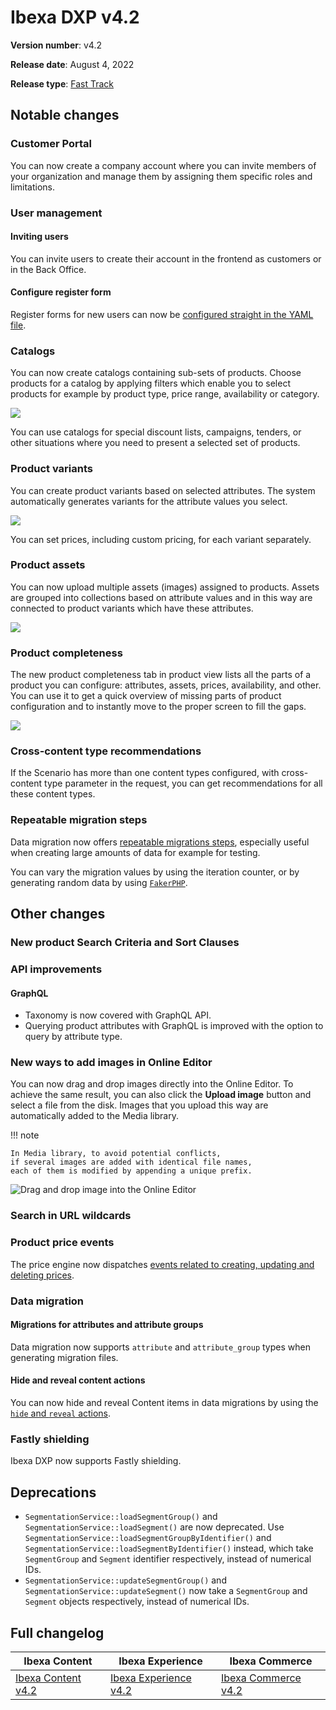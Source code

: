 # Ibexa DXP v4.2

**Version number**: v4.2

**Release date**: August 4, 2022

**Release type**: [Fast Track](../community_resources/release_process.md#release-process)

## Notable changes

### Customer Portal

You can now create a company account where you can invite members of your organization and manage them by assigning them specific roles and limitations.

### User management

#### Inviting users

You can invite users to create their account in the frontend as customers or in the Back Office.

#### Configure register form

Register forms for new users can now be [configured straight in the YAML file](../guide/content_rendering/layout/add_register_user_template.md).

### Catalogs

You can now create catalogs containing sub-sets of products.
Choose products for a catalog by applying filters which enable you to select products
for example by product type, price range, availability or category.

![](img/4.2_catalogs_product_list.png)

You can use catalogs for special discount lists, campaigns, tenders,
or other situations where you need to present a selected set of products.

### Product variants

You can create product variants based on selected attributes.
The system automatically generates variants for the attribute values you select.

![](img/4.2_product_variants_generate.png)

You can set prices, including custom pricing, for each variant separately.

### Product assets

You can now upload multiple assets (images) assigned to products.
Assets are grouped into collections based on attribute values
and in this way are connected to product variants which have these attributes.

![](img/4.2_product_assets.png)

### Product completeness

The new product completeness tab in product view lists all the parts of a product you can configure:
attributes, assets, prices, availability, and other.
You can use it to get a quick overview of missing parts of product configuration
and to instantly move to the proper screen to fill the gaps.

![](img/4.2_product_completeness.png)

### Cross-content type recommendations

If the Scenario has more than one content types configured, with cross-content type parameter in the request, you can get recommendations for all these content types.

### Repeatable migration steps

Data migration now offers [repeatable migrations steps](https://doc.ibexa.co/en/latest/guide/data_migration/importing_data/#repeatable-steps),
especially useful when creating large amounts of data for example for testing.

You can vary the migration values by using the iteration counter, or by generating random data by using [`FakerPHP`](https://fakerphp.github.io/).

## Other changes

### New product Search Criteria and Sort Clauses

### API improvements

#### GraphQL

- Taxonomy is now covered with GraphQL API.
- Querying product attributes with GraphQL is improved with the option to query by attribute type.

### New ways to add images in Online Editor

You can now drag and drop images directly into the Online Editor. 
To achieve the same result, you can also click the **Upload image** button and select a file from the disk.
Images that you upload this way are automatically added to the Media library.

!!! note

    In Media library, to avoid potential conflicts, 
    if several images are added with identical file names, 
    each of them is modified by appending a unique prefix.  

![Drag and drop image into the Online Editor](img/4.2_online_editor_dnd_image.png)

### Search in URL wildcards

### Product price events

The price engine now dispatches [events related to creating, updating and deleting prices](https://doc.ibexa.co/en/latest/guide/repository/event_reference/catalog_events/#price).

### Data migration

#### Migrations for attributes and attribute groups

Data migration now supports `attribute` and `attribute_group` types when generating migration files.

#### Hide and reveal content actions

You can now hide and reveal Content items in data migrations by using the [`hide` and `reveal` actions](https://doc.ibexa.co/en/latest/guide/data_migration/data_migration_actions/#available-migration-actions).

### Fastly shielding

Ibexa DXP now supports Fastly shielding.

## Deprecations

- `SegmentationService::loadSegmentGroup()` and `SegmentationService::loadSegment()` are now deprecated.
Use `SegmentationService::loadSegmentGroupByIdentifier()` and `SegmentationService::loadSegmentByIdentifier()` instead,
which take `SegmentGroup` and `Segment` identifier respectively, instead of numerical IDs.
- `SegmentationService::updateSegmentGroup()` and `SegmentationService::updateSegment()` now take
a `SegmentGroup` and `Segment` objects respectively, instead of numerical IDs.

## Full changelog

| Ibexa Content  | Ibexa Experience  | Ibexa Commerce |
|--------------|------------|------------|
| [Ibexa Content v4.2](https://github.com/ibexa/content/releases/tag/v4.2.0) | [Ibexa Experience v4.2](https://github.com/ibexa/experience/releases/tag/v4.2.0) | [Ibexa Commerce v4.2](https://github.com/ibexa/commerce/releases/tag/v4.2.0)|
